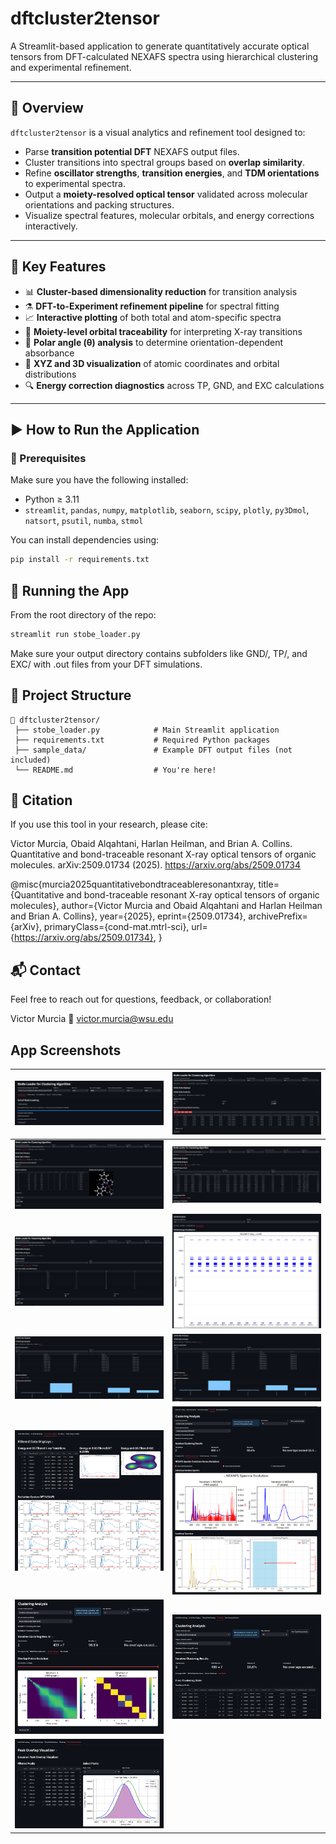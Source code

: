 # dftcluster2tensor

A Streamlit-based application to generate quantitatively accurate optical tensors from DFT-calculated NEXAFS spectra using hierarchical clustering and experimental refinement.

---

## 🚀 Overview

`dftcluster2tensor` is a visual analytics and refinement tool designed to:
- Parse **transition potential DFT** NEXAFS output files.
- Cluster transitions into spectral groups based on **overlap similarity**.
- Refine **oscillator strengths**, **transition energies**, and **TDM orientations** to experimental spectra.
- Output a **moiety-resolved optical tensor** validated across molecular orientations and packing structures.
- Visualize spectral features, molecular orbitals, and energy corrections interactively.

---

## 🧠 Key Features

- 📊 **Cluster-based dimensionality reduction** for transition analysis  
- ⚗️ **DFT-to-Experiment refinement pipeline** for spectral fitting  
- 📈 **Interactive plotting** of both total and atom-specific spectra  
- 🧬 **Moiety-level orbital traceability** for interpreting X-ray transitions  
- 🧪 **Polar angle (θ) analysis** to determine orientation-dependent absorbance  
- 💾 **XYZ and 3D visualization** of atomic coordinates and orbital distributions  
- 🔍 **Energy correction diagnostics** across TP, GND, and EXC calculations  

---

## ▶️ How to Run the Application

### 🧩 Prerequisites

Make sure you have the following installed:
- Python ≥ 3.11
- `streamlit`, `pandas`, `numpy`, `matplotlib`, `seaborn`, `scipy`, `plotly`, `py3Dmol`, `natsort`, `psutil`, `numba`, `stmol`

You can install dependencies using:

```bash
pip install -r requirements.txt
```

## 🧪 Running the App

From the root directory of the repo:

```bash
streamlit run stobe_loader.py
```

Make sure your output directory contains subfolders like GND/, TP/, and EXC/ with .out files from your DFT simulations.

## 📂 Project Structure

```text
📁 dftcluster2tensor/
 ├── stobe_loader.py            # Main Streamlit application
 ├── requirements.txt           # Required Python packages
 ├── sample_data/               # Example DFT output files (not included)
 └── README.md                  # You're here!
```

## 📖 Citation

If you use this tool in your research, please cite:

Victor Murcia, Obaid Alqahtani, Harlan Heilman, and Brian A. Collins.
Quantitative and bond-traceable resonant X-ray optical tensors of organic molecules.
arXiv:2509.01734 (2025). https://arxiv.org/abs/2509.01734

@misc{murcia2025quantitativebondtraceableresonantxray,
      title={Quantitative and bond-traceable resonant X-ray optical tensors of organic molecules}, 
      author={Victor Murcia and Obaid Alqahtani and Harlan Heilman and Brian A. Collins},
      year={2025},
      eprint={2509.01734},
      archivePrefix={arXiv},
      primaryClass={cond-mat.mtrl-sci},
      url={https://arxiv.org/abs/2509.01734}, 
}

## 📬 Contact

Feel free to reach out for questions, feedback, or collaboration!

Victor Murcia
📧 victor.murcia@wsu.edu

## App Screenshots

| ![](img/1.PNG)  | ![](img/2.PNG)  |
| --------------- | --------------- |
| ![](img/3.PNG)  | ![](img/4.PNG)  |
| ![](img/5.PNG)  | ![](img/6.PNG)  |
| ![](img/7.PNG)  | ![](img/8.PNG)  |
| ![](img/9.PNG)  | ![](img/10.PNG) |
| ![](img/11.PNG) | ![](img/12.PNG) |
| ![](img/13.PNG) |                 |
